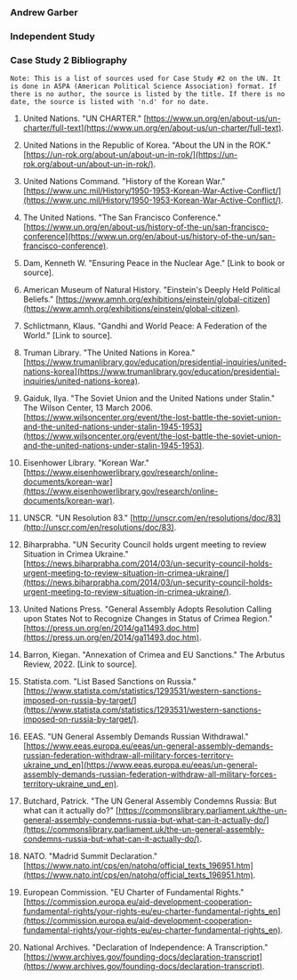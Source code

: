### Andrew Garber
### Independent Study 
### Case Study 2 Bibliography
```
Note: This is a list of sources used for Case Study #2 on the UN. It is done in ASPA (American Political Science Association) format. If there is no author, the source is listed by the title. If there is no date, the source is listed with 'n.d' for no date.
```
1. United Nations. "UN CHARTER." [https://www.un.org/en/about-us/un-charter/full-text](https://www.un.org/en/about-us/un-charter/full-text).

2. United Nations in the Republic of Korea. "About the UN in the ROK." [https://un-rok.org/about-un/about-un-in-rok/](https://un-rok.org/about-un/about-un-in-rok/).

3. United Nations Command. "History of the Korean War." [https://www.unc.mil/History/1950-1953-Korean-War-Active-Conflict/](https://www.unc.mil/History/1950-1953-Korean-War-Active-Conflict/).

4. The United Nations. "The San Francisco Conference." [https://www.un.org/en/about-us/history-of-the-un/san-francisco-conference](https://www.un.org/en/about-us/history-of-the-un/san-francisco-conference).

5. Dam, Kenneth W. "Ensuring Peace in the Nuclear Age." [Link to book or source].

6. American Museum of Natural History. "Einstein's Deeply Held Political Beliefs." [https://www.amnh.org/exhibitions/einstein/global-citizen](https://www.amnh.org/exhibitions/einstein/global-citizen).

7. Schlictmann, Klaus. "Gandhi and World Peace: A Federation of the World." [Link to source].

8. Truman Library. "The United Nations in Korea." [https://www.trumanlibrary.gov/education/presidential-inquiries/united-nations-korea](https://www.trumanlibrary.gov/education/presidential-inquiries/united-nations-korea).

9. Gaiduk, Ilya. "The Soviet Union and the United Nations under Stalin." The Wilson Center, 13 March 2006. [https://www.wilsoncenter.org/event/the-lost-battle-the-soviet-union-and-the-united-nations-under-stalin-1945-1953](https://www.wilsoncenter.org/event/the-lost-battle-the-soviet-union-and-the-united-nations-under-stalin-1945-1953).

10. Eisenhower Library. "Korean War." [https://www.eisenhowerlibrary.gov/research/online-documents/korean-war](https://www.eisenhowerlibrary.gov/research/online-documents/korean-war).

11. UNSCR. "UN Resolution 83." [http://unscr.com/en/resolutions/doc/83](http://unscr.com/en/resolutions/doc/83).

12. Biharprabha. "UN Security Council holds urgent meeting to review Situation in Crimea Ukraine." [https://news.biharprabha.com/2014/03/un-security-council-holds-urgent-meeting-to-review-situation-in-crimea-ukraine/](https://news.biharprabha.com/2014/03/un-security-council-holds-urgent-meeting-to-review-situation-in-crimea-ukraine/).

13. United Nations Press. "General Assembly Adopts Resolution Calling upon States Not to Recognize Changes in Status of Crimea Region." [https://press.un.org/en/2014/ga11493.doc.htm](https://press.un.org/en/2014/ga11493.doc.htm).

14. Barron, Kiegan. "Annexation of Crimea and EU Sanctions." The Arbutus Review, 2022. [Link to source].

15. Statista.com. "List Based Sanctions on Russia." [https://www.statista.com/statistics/1293531/western-sanctions-imposed-on-russia-by-target/](https://www.statista.com/statistics/1293531/western-sanctions-imposed-on-russia-by-target/).

16. EEAS. "UN General Assembly Demands Russian Withdrawal." [https://www.eeas.europa.eu/eeas/un-general-assembly-demands-russian-federation-withdraw-all-military-forces-territory-ukraine_und_en](https://www.eeas.europa.eu/eeas/un-general-assembly-demands-russian-federation-withdraw-all-military-forces-territory-ukraine_und_en).

17. Butchard, Patrick. "The UN General Assembly Condemns Russia: But what can it actually do?" [https://commonslibrary.parliament.uk/the-un-general-assembly-condemns-russia-but-what-can-it-actually-do/](https://commonslibrary.parliament.uk/the-un-general-assembly-condemns-russia-but-what-can-it-actually-do/).

18. NATO. "Madrid Summit Declaration." [https://www.nato.int/cps/en/natohq/official_texts_196951.htm](https://www.nato.int/cps/en/natohq/official_texts_196951.htm).

19. European Commission. "EU Charter of Fundamental Rights." [https://commission.europa.eu/aid-development-cooperation-fundamental-rights/your-rights-eu/eu-charter-fundamental-rights_en](https://commission.europa.eu/aid-development-cooperation-fundamental-rights/your-rights-eu/eu-charter-fundamental-rights_en).

20. National Archives. "Declaration of Independence: A Transcription." [https://www.archives.gov/founding-docs/declaration-transcript](https://www.archives.gov/founding-docs/declaration-transcript).
